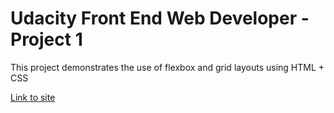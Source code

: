 # Udacity Front End Web Developer - Project 1

This project demonstrates the use of flexbox and grid layouts using HTML + CSS

[Link to site](index.html)
